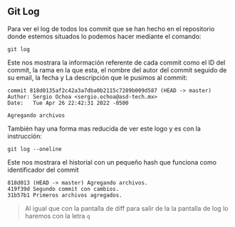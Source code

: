 ## Git Log

Para ver el log de todos los commit que se han hecho en el repositorio donde estemos situados lo podemos hacer mediante el comando:

`
git log
`

Este nos mostrara la información referente de cada commit como el ID del commit, la rama en la que esta, el nombre del autor del commit seguido de su email, la fecha y La descripción que le pusimos al commit:


    commit 818d0135af2c42a3a7dba0b2115c7289b009d587 (HEAD -> master)
    Author: Sergio Ochoa <sergio.ochoa@asd-tech.mx>
    Date:   Tue Apr 26 22:42:31 2022 -0500

    Agregando archivos

También hay una forma mas reducida de ver este logo y es con la instrucción:

`
git log --oneline
`

Este nos mostrara el historial con un pequeño hash que funciona como identificador del commit

    818d013 (HEAD -> master) Agregando archivos.
    419f39d Segundo commit con cambios.
    31b57b1 Primeros archivos agregados.

> Al igual que con la pantalla de diff para salir de la la pantalla de log lo haremos con la letra `q`

